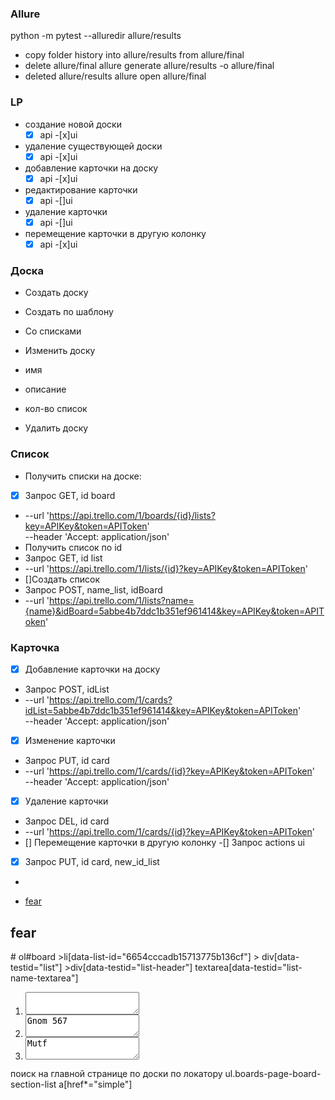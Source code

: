 ### Allure
python -m pytest --alluredir allure/results
- copy folder history into allure/results from allure/final
- delete allure/final
allure generate allure/results -o allure/final
- deleted allure/results
allure open allure/final

### LP
- создание новой доски
  -[x] api
  -[x]ui
- удаление существующей доски
  -[x] api
  -[x]ui
- добавление карточки на доску
  -[x] api
  -[x]ui
- редактирование карточки
  -[x] api
  -[]ui
- удаление карточки
  -[x] api
  -[]ui
- перемещение карточки в другую колонку
  -[x] api
  -[x]ui

### Доска
- Создать доску
 - Создать по шаблону
 - Со списками
- Изменить доску
 - имя
 - описание
 - кол-во список

- Удалить доску


### Список
- Получить списки на доске:
 -[x] Запрос GET, id board
 - --url 'https://api.trello.com/1/boards/{id}/lists?key=APIKey&token=APIToken' \
  --header 'Accept: application/json'
- Получить список по id
 - Запрос GET, id list
 -  --url 'https://api.trello.com/1/lists/{id}?key=APIKey&token=APIToken'
- []Создать список
 - Запрос POST, name_list, idBoard 
 - --url 'https://api.trello.com/1/lists?name={name}&idBoard=5abbe4b7ddc1b351ef961414&key=APIKey&token=APIToken'


### Карточка
- [x] Добавление карточки на доску
 - Запрос POST, idList
 -  --url 'https://api.trello.com/1/cards?idList=5abbe4b7ddc1b351ef961414&key=APIKey&token=APIToken' \
  --header 'Accept: application/json'
- [x] Изменение карточки
 - Запрос PUT, id card
 -  --url 'https://api.trello.com/1/cards/{id}?key=APIKey&token=APIToken' \
  --header 'Accept: application/json'
- [x] Удаление карточки
 - Запрос DEL, id card
 -  --url 'https://api.trello.com/1/cards/{id}?key=APIKey&token=APIToken'
- [] Перемещение карточки в другую колонку
 -[] Запрос actions ui
 -[x] Запрос PUT, id card, new_id_list
  - 



  <ul class="123">
  <li class="board">
  <a class="board-tile" href="/b/heyer/fear">
  <div>fear</div>
  </a>
  </li>
  </ul>  

  <div class="1">
  <div class="2">
  <div class="3">
  <h2 class="u">fear</h2>
  </div>
  </div>
  </div> 
# ol#board >li[data-list-id="6654cccadb15713775b136cf"] > div[data-testid="list"] >div[data-testid="list-header"] textarea[data-testid="list-name-textarea"]
  <ol id="board">
  <li data-list-id="id_list1">
  <div data-testid="list">
  <div data-testid="list-header">
  <textarea data-testid="list-name-textarea"></textarea>
  </div>
  </div>
  </li>
  <li data-list-id="id_list2">
  <div data-testid="list">
  <div data-testid="list-header">
  <textarea data-testid="list-name-textarea">Gnom 567</textarea>
  </div>
  </div>
  </li>
  <li data-list-id="id_list3">
  <div data-testid="list">
  <div data-testid="list-header">
  <textarea data-testid="list-name-textarea">Mutf</textarea>
  </div>
  </div>
  </li>
  </ol>

  поиск на главной странице по доски по локатору ul.boards-page-board-section-list a[href*="simple"]